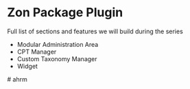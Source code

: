 # Zon Package Plugin

Full list of sections and features we will build during the series 


* Modular Administration Area
* CPT Manager
* Custom Taxonomy Manager
* Widget

#   a h r m  
 
